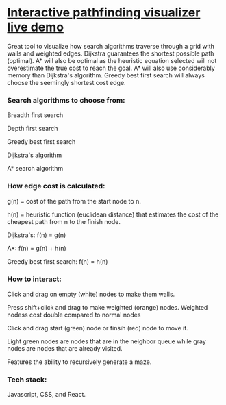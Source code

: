 # [Interactive pathfinding visualizer live demo](https://nellogan.github.io/PathfindingVisualizer)
Great tool to visualize how search algorithms traverse through a grid with walls and weighted edges.
Dijkstra guarantees the shortest possible path (optimal). A* will also be optimal as the heuristic equation selected will not overestimate the true cost to reach the goal. A* will also use considerably memory than Dijkstra's algorithm. Greedy best first search will always choose the seemingly shortest cost edge.


### Search algorithms to choose from:
Breadth first search

Depth first search

Greedy best first search

Dijkstra's algorithm

A* search algorithm


### How edge cost is calculated:
g(n) = cost of the path from the start node to n.

h(n) = heuristic function (euclidean distance) that estimates the cost of the cheapest path from n to the finish node.

Dijkstra's: f(n) = g(n)

A*: f(n) = g(n) + h(n)

Greedy best first search: f(n) = h(n)


### How to interact:
Click and drag on empty (white) nodes to make them walls.

Press shift+click and drag to make weighted (orange) nodes. Weighted nodess cost double compared to normal nodes

Click and drag start (green) node or finsih (red) node to move it.

Light green nodes are nodes that are in the neighbor queue while gray nodes are nodes that are already visited.

Features the ability to recursively generate a maze.

### Tech stack: 
Javascript, CSS, and React.
